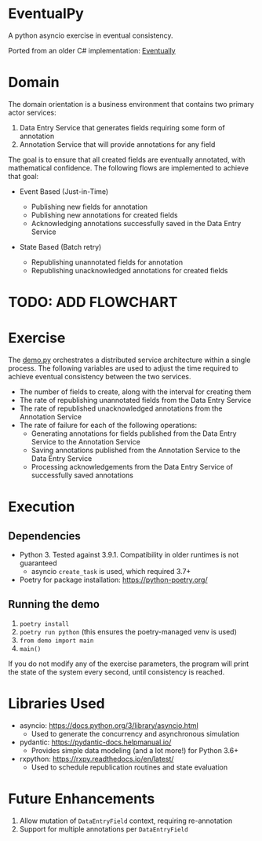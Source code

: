 # EventualPy
A python asyncio exercise in eventual consistency.

Ported from an older C# implementation: [Eventually](https://github.com/david-a-jetter/Eventually)

# Domain
The domain orientation is a business environment that contains two primary actor services:

1. Data Entry Service that generates fields requiring some form of annotation
2. Annotation Service that will provide annotations for any field

The goal is to ensure that all created fields are eventually annotated, with mathematical confidence. 
The following flows are implemented to achieve that goal:
* Event Based (Just-in-Time)
  * Publishing new fields for annotation
  * Publishing new annotations for created fields
  * Acknowledging annotations successfully saved in the Data Entry Service
    
* State Based (Batch retry)
  * Republishing unannotated fields for annotation
  * Republishing unacknowledged annotations for created fields
    
# TODO: ADD FLOWCHART

# Exercise

The [demo.py](demo.py) orchestrates a distributed service architecture within a single process. 
The following variables are used to adjust the time required to achieve eventual consistency between the two services.

* The number of fields to create, along with the interval for creating them
* The rate of republishing unannotated fields from the Data Entry Service
* The rate of republished unacknowledged annotations from the Annotation Service
* The rate of failure for each of the following operations:
    * Generating annotations for fields published from the Data Entry Service to the Annotation Service
    * Saving annotations published from the Annotation Service to the Data Entry Service
    * Processing acknowledgements from the Data Entry Service of successfully saved annotations
    
# Execution
## Dependencies
* Python 3. Tested against 3.9.1. Compatibility in older runtimes is not guaranteed
  * asyncio `create_task` is used, which required 3.7+
* Poetry for package installation: https://python-poetry.org/

## Running the demo
1. `poetry install`
1. `poetry run python` (this ensures the poetry-managed venv is used)
1. `from demo import main`
1. `main()`

If you do not modify any of the exercise parameters, 
the program will print the state of the system every second, 
until consistency is reached.

# Libraries Used

* asyncio: https://docs.python.org/3/library/asyncio.html
  * Used to generate the concurrency and asynchronous simulation
* pydantic: https://pydantic-docs.helpmanual.io/
  * Provides simple data modeling (and a lot more!) for Python 3.6+
* rxpython: https://rxpy.readthedocs.io/en/latest/
  * Used to schedule republication routines and state evaluation

# Future Enhancements

1. Allow mutation of `DataEntryField` context, requiring re-annotation
1. Support for multiple annotations per `DataEntryField`